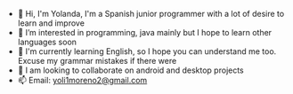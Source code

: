 - 👋 Hi, I'm Yolanda, I'm a Spanish junior programmer with a lot of desire to learn and improve
- 👀 I’m interested in programming, java mainly but I hope to learn other languages soon
- 🌱 I'm currently learning English, so I hope you can understand me too. Excuse my grammar mistakes if there were
- 💞️ I am looking to collaborate on android and desktop projects
- 📫 Email: yoli1moreno2@gmail.com
